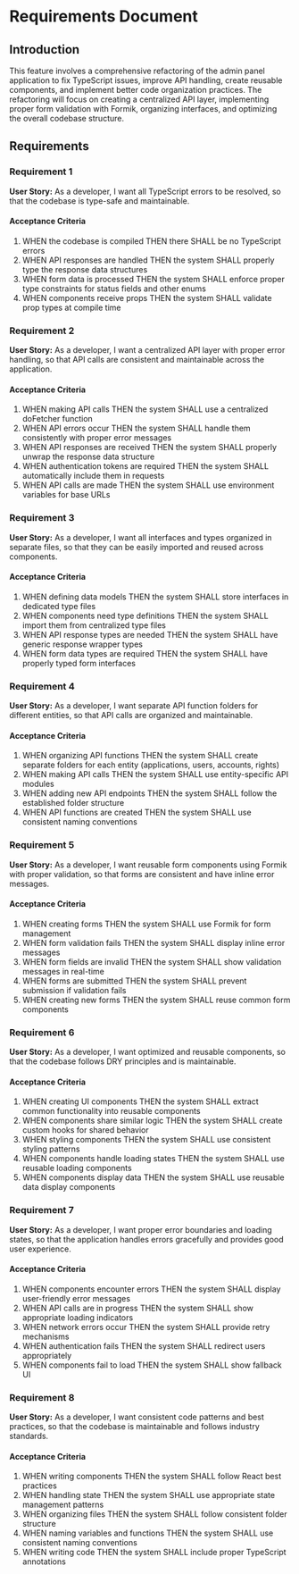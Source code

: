 # Requirements Document

## Introduction

This feature involves a comprehensive refactoring of the admin panel application to fix TypeScript issues, improve API handling, create reusable components, and implement better code organization practices. The refactoring will focus on creating a centralized API layer, implementing proper form validation with Formik, organizing interfaces, and optimizing the overall codebase structure.

## Requirements

### Requirement 1

**User Story:** As a developer, I want all TypeScript errors to be resolved, so that the codebase is type-safe and maintainable.

#### Acceptance Criteria

1. WHEN the codebase is compiled THEN there SHALL be no TypeScript errors
2. WHEN API responses are handled THEN the system SHALL properly type the response data structures
3. WHEN form data is processed THEN the system SHALL enforce proper type constraints for status fields and other enums
4. WHEN components receive props THEN the system SHALL validate prop types at compile time

### Requirement 2

**User Story:** As a developer, I want a centralized API layer with proper error handling, so that API calls are consistent and maintainable across the application.

#### Acceptance Criteria

1. WHEN making API calls THEN the system SHALL use a centralized doFetcher function
2. WHEN API errors occur THEN the system SHALL handle them consistently with proper error messages
3. WHEN API responses are received THEN the system SHALL properly unwrap the response data structure
4. WHEN authentication tokens are required THEN the system SHALL automatically include them in requests
5. WHEN API calls are made THEN the system SHALL use environment variables for base URLs

### Requirement 3

**User Story:** As a developer, I want all interfaces and types organized in separate files, so that they can be easily imported and reused across components.

#### Acceptance Criteria

1. WHEN defining data models THEN the system SHALL store interfaces in dedicated type files
2. WHEN components need type definitions THEN the system SHALL import them from centralized type files
3. WHEN API response types are needed THEN the system SHALL have generic response wrapper types
4. WHEN form data types are required THEN the system SHALL have properly typed form interfaces

### Requirement 4

**User Story:** As a developer, I want separate API function folders for different entities, so that API calls are organized and maintainable.

#### Acceptance Criteria

1. WHEN organizing API functions THEN the system SHALL create separate folders for each entity (applications, users, accounts, rights)
2. WHEN making API calls THEN the system SHALL use entity-specific API modules
3. WHEN adding new API endpoints THEN the system SHALL follow the established folder structure
4. WHEN API functions are created THEN the system SHALL use consistent naming conventions

### Requirement 5

**User Story:** As a developer, I want reusable form components using Formik with proper validation, so that forms are consistent and have inline error messages.

#### Acceptance Criteria

1. WHEN creating forms THEN the system SHALL use Formik for form management
2. WHEN form validation fails THEN the system SHALL display inline error messages
3. WHEN form fields are invalid THEN the system SHALL show validation messages in real-time
4. WHEN forms are submitted THEN the system SHALL prevent submission if validation fails
5. WHEN creating new forms THEN the system SHALL reuse common form components

### Requirement 6

**User Story:** As a developer, I want optimized and reusable components, so that the codebase follows DRY principles and is maintainable.

#### Acceptance Criteria

1. WHEN creating UI components THEN the system SHALL extract common functionality into reusable components
2. WHEN components share similar logic THEN the system SHALL create custom hooks for shared behavior
3. WHEN styling components THEN the system SHALL use consistent styling patterns
4. WHEN components handle loading states THEN the system SHALL use reusable loading components
5. WHEN components display data THEN the system SHALL use reusable data display components

### Requirement 7

**User Story:** As a developer, I want proper error boundaries and loading states, so that the application handles errors gracefully and provides good user experience.

#### Acceptance Criteria

1. WHEN components encounter errors THEN the system SHALL display user-friendly error messages
2. WHEN API calls are in progress THEN the system SHALL show appropriate loading indicators
3. WHEN network errors occur THEN the system SHALL provide retry mechanisms
4. WHEN authentication fails THEN the system SHALL redirect users appropriately
5. WHEN components fail to load THEN the system SHALL show fallback UI

### Requirement 8

**User Story:** As a developer, I want consistent code patterns and best practices, so that the codebase is maintainable and follows industry standards.

#### Acceptance Criteria

1. WHEN writing components THEN the system SHALL follow React best practices
2. WHEN handling state THEN the system SHALL use appropriate state management patterns
3. WHEN organizing files THEN the system SHALL follow consistent folder structure
4. WHEN naming variables and functions THEN the system SHALL use consistent naming conventions
5. WHEN writing code THEN the system SHALL include proper TypeScript annotations
